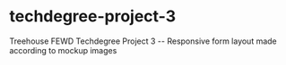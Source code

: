 # techdegree-project-3
 Treehouse FEWD Techdegree Project 3
 -- Responsive form layout made according to mockup images
